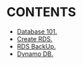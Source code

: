 # CONTENTS

- [Database 101.](https://github.com/Nouvellie/amazon-1st/blob/amazon/course/03.databases-on-aws/database-101.md)
- [Create RDS.](https://github.com/Nouvellie/amazon-1st/blob/amazon/course/03.databases-on-aws/create-rds.md)
- [RDS BackUp.](https://github.com/Nouvellie/amazon-1st/blob/amazon/course/03.databases-on-aws/rds-backup.md)
- [Dynamo DB.](https://github.com/Nouvellie/amazon-1st/blob/amazon/course/03.databases-on-aws/dynamo-db.md)